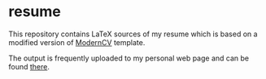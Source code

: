 # resume

This repository contains LaTeX sources of my resume which is based on a modified
version of [ModernCV](https://github.com/xdanaux/moderncv) template.

The output is frequently uploaded to my personal web page and can be found
[there](https://kbobyrev.github.io/resources/resume.pdf).
